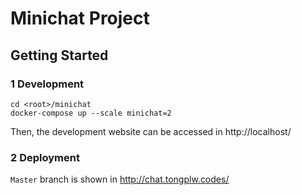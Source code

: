 # Minichat Project

## Getting Started

### 1 Development

``` Shell
cd <root>/minichat
docker-compose up --scale minichat=2
```
Then, the development website can be accessed in http://localhost/

### 2 Deployment
`Master` branch is shown in http://chat.tongplw.codes/
